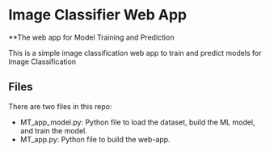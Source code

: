 # Image Classifier Web App

**The web app for Model Training and Prediction

This is a simple image classification web app to train and predict models for Image Classification

## Files

There are two files in this repo:
- MT_app_model.py: Python file to load the dataset, build the ML model, and train the model.
- MT_app.py: Python file to build the web-app.


